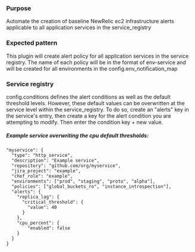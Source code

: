### Purpose 
Automate the creation of baseline NewRelic ec2 infrastructure alerts applicable to all application services in the 
service_registry

### Expected pattern
This plugin will create alert policy for all application services in the service registry. The name of each policy will
be in the format of env-service and will be created for all environments in the config.env_notification_map

### Service registry
config.conditions defines the alert conditions as well as the default threshold levels. However, these default values 
can be overwritten at the service level within the service_registry. To do so, create an "alerts" key in the service's
entry, then create a key for the alert condition you are attempting to modify. Then enter the condition key + new value.

##### Example service overwriting the cpu default thresholds:
```
"myservice": {
  "type": "http_service",
  "description": "Example service",
  "repository": "github.com/org/myservice",
  "jira_project": "example",
  "chef_role": "example",
  "environments": ["prod", "staging", "proto", "alpha"],
  "policies": ["global_buckets_ro", "instance_introspection"],
  "alerts": {
    "replica_lag": {
      "critical_threshold": {
        "value": 40
      }
    },
    "cpu_percent": {
        "enabled": false
    }
  }
}
```